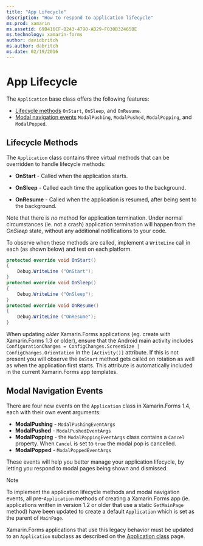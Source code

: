 ```yaml
---
title: "App Lifecycle"
description: "How to respond to application lifecycle"
ms.prod: xamarin
ms.assetid: 69B416CF-B243-4790-AB29-F030B32465BE
ms.technology: xamarin-forms
author: davidbritch
ms.author: dabritch
ms.date: 02/19/2016
---
```


# App Lifecycle

The `Application` base class offers the following features:

* [Lifecycle methods](#Lifecycle_Methods) `OnStart`, `OnSleep`, and `OnResume`.
* [Modal navigation events](#modal) `ModalPushing`, `ModalPushed`, `ModalPopping`, and `ModalPopped`.

<a name="Lifecycle_Methods" />

## Lifecycle Methods

The `Application` class contains three virtual methods that
  can be overridden to handle lifecycle methods:

* **OnStart** - Called when the application starts.

* **OnSleep** - Called each time the application goes to the background.

* **OnResume** - Called when the application is resumed, after being sent to the background.

Note that there is *no* method for application termination.
  Under normal circumstances (ie. not a crash) application
  termination will happen from the *OnSleep* state, without
  any additional notifications to your code.

To observe when these methods are called, implement a `WriteLine`
  call in each (as shown below) and test on each platform.

```csharp
protected override void OnStart()
{
    Debug.WriteLine ("OnStart");
}
protected override void OnSleep()
{
    Debug.WriteLine ("OnSleep");
}
protected override void OnResume()
{
    Debug.WriteLine ("OnResume");
}
```

When updating *older* Xamarin.Forms applications (eg. create with Xamarin.Forms 1.3 or older),
ensure that the Android
main activity includes `ConfigurationChanges = ConfigChanges.ScreenSize | ConfigChanges.Orientation`
in the `[Activity()]` attribute. If this is not present you will observe the `OnStart` method gets
called on rotation as well as when the application first starts. This attribute is automatically
included in the current Xamarin.Forms app templates.

<a name="modal" />

## Modal Navigation Events

There are four new events on the `Application` class in Xamarin.Forms 1.4,
  each with their own event arguments:

* **ModalPushing** - `ModalPushingEventArgs`
* **ModalPushed** - `ModalPushedEventArgs`
* **ModalPopping** - the `ModalPoppingEventArgs` class contains a
  `Cancel` property. When `Cancel` is set to `true` the modal pop
  is cancelled.
* **ModalPopped** - `ModalPoppedEventArgs`

These events will help you better manage your application lifecycle, by
  letting you respond to modal pages being shown and dismissed.

> [!NOTE]
> To implement the application lifecycle methods and modal navigation events,
> all pre-`Application` methods
> of creating a Xamarin.Forms app (ie. applications written in version
> 1.2 or older that use a static `GetMainPage` method)
> have been updated to create a default `Application` which is
> set as the parent of `MainPage`.
>
> Xamarin.Forms applications that use this legacy behavior must be updated to
> an `Application` subclass as described on the
> [Application class](~/xamarin-forms/app-fundamentals/application-class.md) page.
